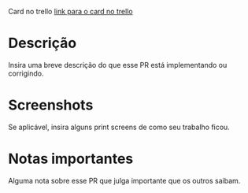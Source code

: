 Card no trello [link para o card no trello](https://trello.com/b/NBVLhgjA/site-ong-crescer)

# Descrição

Insira uma breve descrição do que esse PR está implementando ou corrigindo.

# Screenshots

Se aplicável, insira alguns print screens de como seu trabalho ficou.

# Notas importantes

Alguma nota sobre esse PR que julga importante que os outros saibam.

